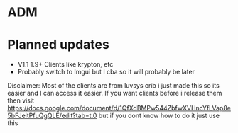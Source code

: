# ADM

# Planned updates
* V1.1 1.9+ Clients like krypton, etc
* Probably switch to Imgui but I cba so it will probably be later


Disclaimer: Most of the clients are from luvsys crib i just made this so its easier and I can access it easier. If you want clients before i release them then visit https://docs.google.com/document/d/1QfXdBMPw544ZbfwXVHncYfLVap8e5bFJeitPfuQgQLE/edit?tab=t.0
but if you dont know how to do it just use this
